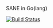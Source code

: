 SANE in Go(lang)

[![Build Status](https://magnum.travis-ci.com/edmore/esp.svg?token=qCqiUCDFN1395pnZuyJY&branch=master)](https://magnum.travis-ci.com/edmore/esp)
